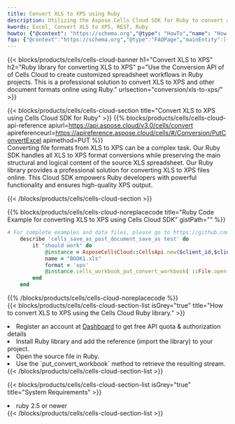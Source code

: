 ```yaml
---
title: Convert XLS to XPS using Ruby 
description: Utilizing the Aspose.Cells Cloud SDK for Ruby to convert a XLS format file to a XPS format file. 
kwords: Excel, Convert XLS to XPS, REST, Ruby
howto: {"@context": "https://schema.org","@type": "HowTo","name": "How to convert XLS to XPS using the Cells Cloud Ruby library.","description": "How to convert XLS to XPS using the Cells Cloud Ruby library.","image": {"@type": "ImageObject"},"url": "/ruby/conversion/xls-to-xps/","step": [{ "@type": "HowToStep","name": "How to convert XLS to XPS using the Cells Cloud Ruby library. step 1", "image": {"@type": "ImageObject",},"url": "/ruby/conversion/xls-to-xps/","text": "Register an account at <a href='https://dashboard.aspose.cloud/'>Dashboard</a> to get free API quota & authorization details",},{ "@type": "HowToStep","name": "How to convert XLS to XPS using the Cells Cloud Ruby library. step 1", "image": {"@type": "ImageObject",},"url": "/ruby/conversion/xls-to-xps/","text": "Install Ruby library and add the reference (import the library) to your project.",},{ "@type": "HowToStep","name": "How to convert XLS to XPS using the Cells Cloud Ruby library. step 1", "image": {"@type": "ImageObject",},"url": "/ruby/conversion/xls-to-xps/","text": "Open the source file in Ruby.",},{ "@type": "HowToStep","name": "How to convert XLS to XPS using the Cells Cloud Ruby library. step 1", "image": {"@type": "ImageObject",},"url": "/ruby/conversion/xls-to-xps/","text": "Use the `put_convert_workbook` method to retrieve the resulting stream.",}, ],"supply": {"@type": "HowToSupply","name": "document"},"tool": [{"@type": "HowToTool","name": "RubyMine, Visual Studio Code, Aptana Studio, NetBeans"},{"@type": "HowToTool","name": "Aspose Cells"}],"totalTime": "PT6M"}
fqa: {"@context":"https://schema.org","@type":"FAQPage","mainEntity":[{"@type":"Question","name":"Why convert file formats in C# using REST API?","acceptedAnswer":{"@type":"Answer","text":"Documents are encoded in many ways, and some files may be incompatible with the software you use. To open and read such files, just convert them to appropriate file formats.<br/><ol><li>Install .NET SDK and add the reference (import the library) to your project.</li><li>Open the source file in C# using REST API.</li><li>Call the PutConvertWorkbookRequest() method, passing an output filename with required extension.</li><li>Get the result of conversion as a separate file.</li></ol>"}},{"@type":"Question","name":"What file formats can I convert with your C# library?","acceptedAnswer":{"@type":"Answer","text":"We support a variety of file formats for conversion using .NET library, including XLSX, Excel, xls , PDF, CSV, HTML, Markdown, XML, PNG, JPG, TIFF, Json, TXT and many more."}},{"@type":"Question","name":"What is the maximum allowed file size for conversion using this .NET library?","acceptedAnswer":{"@type":"Answer","text":"There are no file size limits for format conversions using .NET library."}}]}
---
```



{{< blocks/products/cells/cells-cloud-banner h1="Convert XLS to XPS" h2="Ruby library for converting XLS to XPS" p="Use the Conversion API of of Cells Cloud to create customized spreadsheet workflows in Ruby projects. This is a professional solution to convert XLS to XPS and other document formats online using Ruby." urlsection="conversion/xls-to-xps/" >}}

{{< blocks/products/cells/cells-cloud-section  title="Convert XLS to XPS using Cells Cloud SDK for Ruby" >}}
{{% blocks/products/cells/cells-cloud-api-reference  apiurl=https://api.aspose.cloud/v3.0/cells/convert  apireferenceurl=https://apireference.aspose.cloud/cells/#/Conversion/PutConvertExcel  apimethod=PUT %}}
<br/>
Converting file formats from XLS to XPS can be a complex task. Our Ruby SDK handles all XLS to XPS format conversions while preserving the main structural and logical content of the source XLS spreadsheet. Our Ruby library provides a professional solution for converting XLS to XPS files online. This Cloud SDK empowers Ruby developers with powerful functionality and ensures high-quality XPS output.

{{< /blocks/products/cells/cells-cloud-section >}}

{{% blocks/products/cells/cells-cloud-noreplacecode title="Ruby Code Example for converting XLS to XPS using Cells Cloud SDK" gistPath="" %}}
 
```ruby
# For complete examples and data files, please go to https://github.com/aspose-cells-cloud/aspose-cells-cloud-ruby/
    describe 'cells_save_as_post_document_save_as test' do
        it "should work" do
            @instance = AsposeCellsCloud::CellsApi.new($client_id,$client_secret,"v3.0","https://api.aspose.cloud/")
            name = "BOOK1.xls"
            format = 'xps'
            @instance.cells_workbook_put_convert_workbook( ::File.open(File.expand_path("data/"+name),"r")  {|io| io.read(io.size) },{:format=>format})     
        end
    end
```
 
{{% /blocks/products/cells/cells-cloud-noreplacecode  %}}
<br/>
{{< blocks/products/cells/cells-cloud-section-list isGrey="true"  title="How to convert XLS to XPS using the Cells Cloud Ruby library." >}}
<li>Register an account at <a href="https://dashboard.aspose.cloud/">Dashboard</a> to get free API quota & authorization details</li>
<li>Install Ruby library and add the reference (import the library) to your project.</li>
<li>Open the source file in Ruby.</li>
<li>Use the `put_convert_workbook` method to retrieve the resulting stream.</li>
{{< /blocks/products/cells/cells-cloud-section-list >}}

{{< blocks/products/cells/cells-cloud-section-list isGrey="true"  title="System Requirements" >}}
<li>ruby 2.5 or newer</li>
{{< /blocks/products/cells/cells-cloud-section-list >}}
